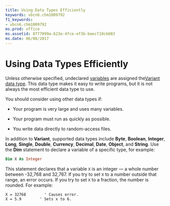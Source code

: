 ```yaml
---
title: Using Data Types Efficiently
keywords: vbcn6.chm1009792
f1_keywords:
- vbcn6.chm1009792
ms.prod: office
ms.assetid: 8777099a-623e-4fce-ef3b-beecf10cb603
ms.date: 06/08/2017
---
```



# Using Data Types Efficiently

Unless otherwise specified, undeclared [variables](vbe-glossary.md) are assigned the[Variant data type](vbe-glossary.md). This data type makes it easy to write programs, but it is not always the most efficient data type to use.

You should consider using other data types if:




- Your program is very large and uses many variables.
    
- Your program must run as quickly as possible.
    
- You write data directly to random-access files.
    

In addition to  **Variant**, supported data types include **Byte**, **Boolean**, **Integer**, **Long**, **Single**, **Double**, **Currency**, **Decimal**, **Date**, **Object**, and **String**. Use the **Dim** statement to declare a variable of a specific type, for example:



```vb
Dim X As Integer 

```

This statement declares that a variable  `X` is an integer — a whole number between -32,768 and 32,767. If you try to set `X` to a number outside that range, an error occurs. If you try to set `X` to a fraction, the number is rounded. For example:



```
X = 32768        ' Causes error. 
X = 5.9        ' Sets x to 6. 

```


